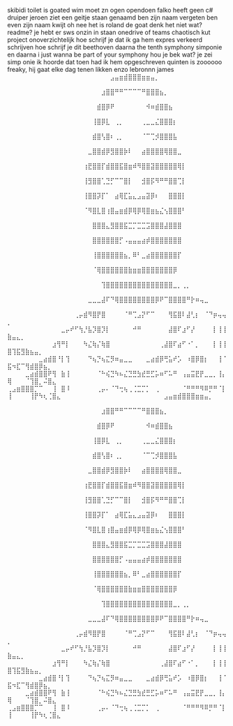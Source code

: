 skibidi toilet is goated 
wim moet zn ogen opendoen
falko heeft geen c#
druiper
jeroen ziet een geitje staan genaamd ben zijn naam vergeten ben even zijn naam kwijt oh nee het is roland de goat
denk het niet
wat? readme?
je hebt er sws onzin in staan
onedrive of teams
chaotisch kut project onoverzichtelijk
hoe schrijf je dat
ik ga hem expres verkeerd schrijven
hoe schrijf je dit
beethoven daarna the tenth symphony
simponie
en daarna i just wanna be part of your symphony
hou je bek
wat?
je zei simp onie
ik hoorde dat toen had ik hem opgeschreven
quinten is zoooooo freaky, hij gaat elke dag tenen likken enzo
lebronnn james
⠀⠀⠀⠀⠀⠀⠀⠀⠀⠀⠀⠀⠀⠀⠀⠀⠀⠀⠀⠀⠀⠀⠀⣠⣤⣶⣾⣿⣿⣿⣶⣶⣤⡀⠀⠀⠀⠀⠀⠀⠀⠀⠀⠀⠀⠀⠀⠀⠀⠀⠀⠀⠀⠀⠀⠀⠀⠀⠀⠀⠀
⠀⠀⠀⠀⠀⠀⠀⠀⠀⠀⠀⠀⠀⠀⠀⠀⠀⠀⠀⠀⠀⣰⣿⣿⠛⠛⠉⠉⠉⠉⠛⣿⣿⣿⣦⡀⠀⠀⠀⠀⠀⠀⠀⠀⠀⠀⠀⠀⠀⠀⠀⠀⠀⠀⠀⠀⠀⠀⠀⠀⠀
⠀⠀⠀⠀⠀⠀⠀⠀⠀⠀⠀⠀⠀⠀⠀⠀⠀⠀⠀⠀⣾⣿⡿⠟⠀⠀⠀⠀⠀⠀⠀⠺⠶⣾⣿⣿⣦⠀⠀⠀⠀⠀⠀⠀⠀⠀⠀⠀⠀⠀⠀⠀⠀⠀⠀⠀⠀⠀⠀⠀⠀
⠀⠀⠀⠀⠀⠀⠀⠀⠀⠀⠀⠀⠀⠀⠀⠀⠀⠀⠀⢸⣿⡿⣇⠀⢀⡀⠀⠀⠀⠀⢀⣀⣀⣌⣿⣿⣿⡆⠀⠀⠀⠀⠀⠀⠀⠀⠀⠀⠀⠀⠀⠀⠀⠀⠀⠀⠀⠀⠀⠀⠀
⠀⠀⠀⠀⠀⠀⠀⠀⠀⠀⠀⠀⠀⠀⠀⠀⠀⠀⠀⣾⣿⢣⣿⠆⢀⡀⠀⠀⠀⠀⠈⠉⢉⡺⣿⣿⣿⣧⠀⠀⠀⠀⠀⠀⠀⠀⠀⠀⠀⠀⠀⠀⠀⠀⠀⠀⠀⠀⠀⠀⠀
⠀⠀⠀⠀⠀⠀⠀⠀⠀⠀⠀⠀⠀⠀⠀⠀⠀⠀⣀⣿⣿⣾⡿⣻⣿⣿⡷⠇⠀⠀⣴⣿⣿⣿⣿⢿⣿⣿⣀⠀⠀⠀⠀⠀⠀⠀⠀⠀⠀⠀⠀⠀⠀⠀⠀⠀⠀⠀⠀⠀⠀
⠀⠀⠀⠀⠀⠀⠀⠀⠀⠀⠀⠀⠀⠀⠀⠀⠀⢰⣟⣿⣿⡏⣾⣿⣿⣯⣿⣶⠾⠻⣿⣿⣽⣿⣿⣿⣿⣿⢿⡇⠀⠀⠀⠀⠀⠀⠀⠀⠀⠀⠀⠀⠀⠀⠀⠀⠀⠀⠀⠀⠀
⠀⠀⠀⠀⠀⠀⠀⠀⠀⠀⠀⠀⠀⠀⠀⠀⠀⢸⣻⣿⣿⢁⣙⡋⠉⠉⣿⡇⠀⠀⣺⣿⡯⠻⠛⠛⣿⣿⢉⡇⠀⠀⠀⠀⠀⠀⠀⠀⠀⠀⠀⠀⠀⠀⠀⠀⠀⠀⠀⠀⠀
⠀⠀⠀⠀⠀⠀⠀⠀⠀⠀⠀⠀⠀⠀⠀⠀⠀⢸⣿⣿⡽⡏⠁⠀⣴⢿⣏⣥⣄⣠⣤⣽⡿⠆⠀⠀⣿⣿⣿⡇⠀⠀⠀⠀⠀⠀⠀⠀⠀⠀⠀⠀⠀⠀⠀⠀⠀⠀⠀⠀⠀
⠀⠀⠀⠀⠀⠀⠀⠀⠀⠀⠀⠀⠀⠀⠀⠀⠀⠈⠻⣿⣇⣿⢰⣿⣤⣶⣾⡿⢿⡿⢿⣿⣶⣦⣌⢢⣿⣿⣿⠃⠀⠀⠀⠀⠀⠀⠀⠀⠀⠀⠀⠀⠀⠀⠀⠀⠀⠀⠀⠀⠀
⠀⠀⠀⠀⠀⠀⠀⠀⠀⠀⠀⠀⠀⠀⠀⠀⠀⠀⠀⣿⣿⣿⣄⣻⣿⣿⣯⣉⡉⣉⣉⣩⣿⣿⣿⣼⣿⣿⣿⠀⠀⠀⠀⠀⠀⠀⠀⠀⠀⠀⠀⠀⠀⠀⠀⠀⠀⠀⠀⠀⠀
⠀⠀⠀⠀⠀⠀⠀⠀⠀⠀⠀⠀⠀⠀⠀⠀⠀⠀⠀⣿⣿⣿⣿⣿⣿⡋⠠⣤⣤⣤⣴⡾⣿⣿⣿⣿⣿⣿⣿⠀⠀⠀⠀⠀⠀⠀⠀⠀⠀⠀⠀⠀⠀⠀⠀⠀⠀⠀⠀⠀⠀
⠀⠀⠀⠀⠀⠀⠀⠀⠀⠀⠀⠀⠀⠀⠀⠀⠀⠀⠀⢸⣿⣿⣿⣿⣿⣿⣦⡀⠿⠃⣀⣴⣿⣿⣿⣿⣿⣿⡏⠀⠀⠀⠀⠀⠀⠀⠀⠀⠀⠀⠀⠀⠀⠀⠀⠀⠀⠀⠀⠀⠀
⠀⠀⠀⠀⠀⠀⠀⠀⠀⠀⠀⠀⠀⠀⠀⠀⠀⠀⠀⠈⢿⣿⣿⣿⣿⣿⣿⣷⣶⣶⣿⣿⣿⣿⣿⣿⣿⡿⠀⠀⠀⠀⠀⠀⠀⠀⠀⠀⠀⠀⠀⠀⠀⠀⠀⠀⠀⠀⠀⠀⠀
⠀⠀⠀⠀⠀⠀⠀⠀⠀⠀⠀⠀⠀⠀⠀⠀⠀⠀⠀⠀⠀⢹⣿⣿⣿⣿⣿⣿⣿⣿⣿⣿⣿⣿⣿⣿⣿⣀⡀⢀⡀⠀⠀⠀⠀⠀⠀⠀⠀⠀⠀⠀⠀⠀⠀⠀⠀⠀⠀⠀⠀
⠀⠀⠀⠀⠀⠀⠀⠀⠀⠀⠀⠀⠀⠀⠀⠀⠀⠀⣀⣀⣀⣼⠏⠙⢿⣿⣿⣿⣿⣿⣿⣿⣿⡿⠟⠉⣿⣿⣿⣿⠛⡗⠶⢤⣀⠀⠀⠀⠀⠀⠀⠀⠀⠀⠀⠀⠀⠀⠀⠀⠀
⠀⠀⠀⠀⠀⠀⠀⠀⠀⠀⠀⠀⠀⠀⠀⢀⡤⣾⠻⣿⡟⣿⠀⠀⠀⠀⠈⠛⢉⣠⡝⠋⠉⠀⠀⠀⢻⣯⣿⠇⣼⢃⡆⠀⠈⠙⡶⢤⢤⡀⠀⠀⠀⠀⠀⠀⠀⠀⠀⠀⠀
⠀⠀⠀⠀⠀⠀⠀⠀⠀⠀⠀⠀⣀⡤⠞⠋⢳⡘⣧⡹⣿⡹⡇⠀⠀⠀⠀⠀⠚⠛⠀⠀⠀⠀⠀⠀⣼⣿⠏⣰⠋⡜⠀⠀⠀⠀⡇⢸⢸⣷⣤⣄⡀⠀⠀⠀⠀⠀⠀⠀⠀
⠀⠀⠀⠀⠀⠀⠀⠀⠀⠀⣰⢻⠛⡇⠀⠀⠀⠳⣌⢷⡌⢷⣿⠀⠀⠀⠀⠀⠀⠀⠀⠀⠀⠀⢀⣼⣿⠏⣴⠋⠐⠁⡀⠀⠀⠀⡇⢸⢸⣿⢹⣯⣻⣷⣦⣤⡀⠀⠀⠀⠀
⠀⠀⠀⠀⠀⠀⠀⣀⣴⣾⣿⠘⡇⢹⠀⠀⠀⠀⠙⢦⡙⢦⣍⡻⠶⣤⣀⣀⠀⠀⠀⣀⣴⣾⡿⢛⣥⠞⡡⠀⠰⣿⡿⣿⡆⠀⠀⢸⠈⣯⠲⣏⠉⢻⣾⣿⡿⣦⡀⠀⠀
⠀⠀⠀⠀⣀⣴⣾⣿⣿⠟⢻⠀⣷⢸⠀⠀⠀⠀⠀⠀⠈⠓⢮⣙⠳⠦⣌⣙⣛⣳⣞⣛⣋⡥⠶⠋⠥⠛⠀⢠⣤⣭⣟⡟⣀⣀⡀⢸⡄⢿⠀⠀⠀⠈⢹⣿⡀⠬⣿⣄⠀
⢀⣠⣶⣿⣿⣿⡉⠉⠀⠀⢸⠀⣿⠸⠀⠀⠀⠀⠀⠀⢀⡤⠄⠈⠙⢒⢦⢀⢈⣉⡉⡁⠀⢀⠀⠀⠀⠀⠀⠈⠛⠛⠛⠻⠿⡛⠛⠈⡇⢸⠀⠀⠀⠀⢸⡟⠳⢆⢈⣿⣄⠀⠀⠀⠀⠀⠀⠀⠀⠀⠀⠀⠀⠀⠀⠀⠀⠀⠀⠀⠀⠀⠀⠀⣠⣤⣶⣾⣿⣿⣿⣶⣶⣤⡀⠀⠀⠀⠀⠀⠀⠀⠀⠀⠀⠀⠀⠀⠀⠀⠀⠀⠀⠀⠀⠀⠀⠀⠀⠀⠀⠀
⠀⠀⠀⠀⠀⠀⠀⠀⠀⠀⠀⠀⠀⠀⠀⠀⠀⠀⠀⠀⠀⣰⣿⣿⠛⠛⠉⠉⠉⠉⠛⣿⣿⣿⣦⡀⠀⠀⠀⠀⠀⠀⠀⠀⠀⠀⠀⠀⠀⠀⠀⠀⠀⠀⠀⠀⠀⠀⠀⠀⠀
⠀⠀⠀⠀⠀⠀⠀⠀⠀⠀⠀⠀⠀⠀⠀⠀⠀⠀⠀⠀⣾⣿⡿⠟⠀⠀⠀⠀⠀⠀⠀⠺⠶⣾⣿⣿⣦⠀⠀⠀⠀⠀⠀⠀⠀⠀⠀⠀⠀⠀⠀⠀⠀⠀⠀⠀⠀⠀⠀⠀⠀
⠀⠀⠀⠀⠀⠀⠀⠀⠀⠀⠀⠀⠀⠀⠀⠀⠀⠀⠀⢸⣿⡿⣇⠀⢀⡀⠀⠀⠀⠀⢀⣀⣀⣌⣿⣿⣿⡆⠀⠀⠀⠀⠀⠀⠀⠀⠀⠀⠀⠀⠀⠀⠀⠀⠀⠀⠀⠀⠀⠀⠀
⠀⠀⠀⠀⠀⠀⠀⠀⠀⠀⠀⠀⠀⠀⠀⠀⠀⠀⠀⣾⣿⢣⣿⠆⢀⡀⠀⠀⠀⠀⠈⠉⢉⡺⣿⣿⣿⣧⠀⠀⠀⠀⠀⠀⠀⠀⠀⠀⠀⠀⠀⠀⠀⠀⠀⠀⠀⠀⠀⠀⠀
⠀⠀⠀⠀⠀⠀⠀⠀⠀⠀⠀⠀⠀⠀⠀⠀⠀⠀⣀⣿⣿⣾⡿⣻⣿⣿⡷⠇⠀⠀⣴⣿⣿⣿⣿⢿⣿⣿⣀⠀⠀⠀⠀⠀⠀⠀⠀⠀⠀⠀⠀⠀⠀⠀⠀⠀⠀⠀⠀⠀⠀
⠀⠀⠀⠀⠀⠀⠀⠀⠀⠀⠀⠀⠀⠀⠀⠀⠀⢰⣟⣿⣿⡏⣾⣿⣿⣯⣿⣶⠾⠻⣿⣿⣽⣿⣿⣿⣿⣿⢿⡇⠀⠀⠀⠀⠀⠀⠀⠀⠀⠀⠀⠀⠀⠀⠀⠀⠀⠀⠀⠀⠀
⠀⠀⠀⠀⠀⠀⠀⠀⠀⠀⠀⠀⠀⠀⠀⠀⠀⢸⣻⣿⣿⢁⣙⡋⠉⠉⣿⡇⠀⠀⣺⣿⡯⠻⠛⠛⣿⣿⢉⡇⠀⠀⠀⠀⠀⠀⠀⠀⠀⠀⠀⠀⠀⠀⠀⠀⠀⠀⠀⠀⠀
⠀⠀⠀⠀⠀⠀⠀⠀⠀⠀⠀⠀⠀⠀⠀⠀⠀⢸⣿⣿⡽⡏⠁⠀⣴⢿⣏⣥⣄⣠⣤⣽⡿⠆⠀⠀⣿⣿⣿⡇⠀⠀⠀⠀⠀⠀⠀⠀⠀⠀⠀⠀⠀⠀⠀⠀⠀⠀⠀⠀⠀
⠀⠀⠀⠀⠀⠀⠀⠀⠀⠀⠀⠀⠀⠀⠀⠀⠀⠈⠻⣿⣇⣿⢰⣿⣤⣶⣾⡿⢿⡿⢿⣿⣶⣦⣌⢢⣿⣿⣿⠃⠀⠀⠀⠀⠀⠀⠀⠀⠀⠀⠀⠀⠀⠀⠀⠀⠀⠀⠀⠀⠀
⠀⠀⠀⠀⠀⠀⠀⠀⠀⠀⠀⠀⠀⠀⠀⠀⠀⠀⠀⣿⣿⣿⣄⣻⣿⣿⣯⣉⡉⣉⣉⣩⣿⣿⣿⣼⣿⣿⣿⠀⠀⠀⠀⠀⠀⠀⠀⠀⠀⠀⠀⠀⠀⠀⠀⠀⠀⠀⠀⠀⠀
⠀⠀⠀⠀⠀⠀⠀⠀⠀⠀⠀⠀⠀⠀⠀⠀⠀⠀⠀⣿⣿⣿⣿⣿⣿⡋⠠⣤⣤⣤⣴⡾⣿⣿⣿⣿⣿⣿⣿⠀⠀⠀⠀⠀⠀⠀⠀⠀⠀⠀⠀⠀⠀⠀⠀⠀⠀⠀⠀⠀⠀
⠀⠀⠀⠀⠀⠀⠀⠀⠀⠀⠀⠀⠀⠀⠀⠀⠀⠀⠀⢸⣿⣿⣿⣿⣿⣿⣦⡀⠿⠃⣀⣴⣿⣿⣿⣿⣿⣿⡏⠀⠀⠀⠀⠀⠀⠀⠀⠀⠀⠀⠀⠀⠀⠀⠀⠀⠀⠀⠀⠀⠀
⠀⠀⠀⠀⠀⠀⠀⠀⠀⠀⠀⠀⠀⠀⠀⠀⠀⠀⠀⠈⢿⣿⣿⣿⣿⣿⣿⣷⣶⣶⣿⣿⣿⣿⣿⣿⣿⡿⠀⠀⠀⠀⠀⠀⠀⠀⠀⠀⠀⠀⠀⠀⠀⠀⠀⠀⠀⠀⠀⠀⠀
⠀⠀⠀⠀⠀⠀⠀⠀⠀⠀⠀⠀⠀⠀⠀⠀⠀⠀⠀⠀⠀⢹⣿⣿⣿⣿⣿⣿⣿⣿⣿⣿⣿⣿⣿⣿⣿⣀⡀⢀⡀⠀⠀⠀⠀⠀⠀⠀⠀⠀⠀⠀⠀⠀⠀⠀⠀⠀⠀⠀⠀
⠀⠀⠀⠀⠀⠀⠀⠀⠀⠀⠀⠀⠀⠀⠀⠀⠀⠀⣀⣀⣀⣼⠏⠙⢿⣿⣿⣿⣿⣿⣿⣿⣿⡿⠟⠉⣿⣿⣿⣿⠛⡗⠶⢤⣀⠀⠀⠀⠀⠀⠀⠀⠀⠀⠀⠀⠀⠀⠀⠀⠀
⠀⠀⠀⠀⠀⠀⠀⠀⠀⠀⠀⠀⠀⠀⠀⢀⡤⣾⠻⣿⡟⣿⠀⠀⠀⠀⠈⠛⢉⣠⡝⠋⠉⠀⠀⠀⢻⣯⣿⠇⣼⢃⡆⠀⠈⠙⡶⢤⢤⡀⠀⠀⠀⠀⠀⠀⠀⠀⠀⠀⠀
⠀⠀⠀⠀⠀⠀⠀⠀⠀⠀⠀⠀⣀⡤⠞⠋⢳⡘⣧⡹⣿⡹⡇⠀⠀⠀⠀⠀⠚⠛⠀⠀⠀⠀⠀⠀⣼⣿⠏⣰⠋⡜⠀⠀⠀⠀⡇⢸⢸⣷⣤⣄⡀⠀⠀⠀⠀⠀⠀⠀⠀
⠀⠀⠀⠀⠀⠀⠀⠀⠀⠀⣰⢻⠛⡇⠀⠀⠀⠳⣌⢷⡌⢷⣿⠀⠀⠀⠀⠀⠀⠀⠀⠀⠀⠀⢀⣼⣿⠏⣴⠋⠐⠁⡀⠀⠀⠀⡇⢸⢸⣿⢹⣯⣻⣷⣦⣤⡀⠀⠀⠀⠀
⠀⠀⠀⠀⠀⠀⠀⣀⣴⣾⣿⠘⡇⢹⠀⠀⠀⠀⠙⢦⡙⢦⣍⡻⠶⣤⣀⣀⠀⠀⠀⣀⣴⣾⡿⢛⣥⠞⡡⠀⠰⣿⡿⣿⡆⠀⠀⢸⠈⣯⠲⣏⠉⢻⣾⣿⡿⣦⡀⠀⠀
⠀⠀⠀⠀⣀⣴⣾⣿⣿⠟⢻⠀⣷⢸⠀⠀⠀⠀⠀⠀⠈⠓⢮⣙⠳⠦⣌⣙⣛⣳⣞⣛⣋⡥⠶⠋⠥⠛⠀⢠⣤⣭⣟⡟⣀⣀⡀⢸⡄⢿⠀⠀⠀⠈⢹⣿⡀⠬⣿⣄⠀
⢀⣠⣶⣿⣿⣿⡉⠉⠀⠀⢸⠀⣿⠸⠀⠀⠀⠀⠀⠀⢀⡤⠄⠈⠙⢒⢦⢀⢈⣉⡉⡁⠀⢀⠀⠀⠀⠀⠀⠈⠛⠛⠛⠻⠿⡛⠛⠈⡇⢸⠀⠀⠀⠀⢸⡟⠳⢆⢈⣿⣄

